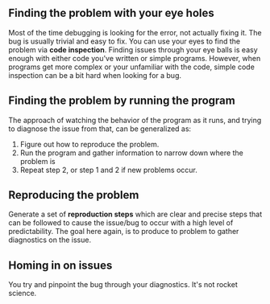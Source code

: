 ## Finding the problem with your eye holes

Most of the time debugging is looking for the error, not actually fixing it. The bug is usually trivial and easy to fix. You can use your eyes to find the problem via **code inspection**. Finding issues through your eye balls is easy enough with either code you've written or simple programs. However, when programs get more complex or your unfamiliar with the code, simple code inspection can be a bit hard when looking for a bug.

## Finding the problem by running the program

The approach of watching the behavior of the program as it runs, and trying to diagnose the issue from that, can be generalized as:
1. Figure out how to reproduce the problem.
2. Run the program and gather information to narrow down where the problem is
3. Repeat step 2, or step 1 and 2 if new problems occur.

## Reproducing the problem

Generate a set of **reproduction steps** which are clear and precise steps that can be followed to cause the issue/bug to occur with a high level of predictability. The goal here again, is to produce to problem to gather diagnostics on the issue.

## Homing in on issues

You try and pinpoint the bug through your diagnostics. It's not rocket science.
